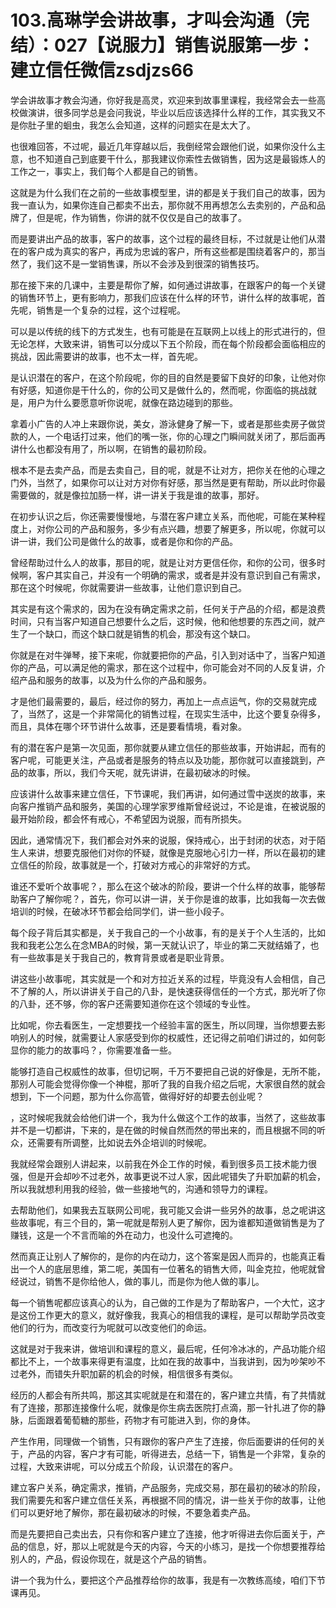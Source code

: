 # 103.高琳学会讲故事，才叫会沟通（完结）：027【说服力】销售说服第一步：建立信任微信zsdjzs66

学会讲故事才教会沟通，你好我是高灵，欢迎来到故事里课程，我经常会去一些高校做演讲，很多同学总是会问我说，毕业以后应该选择什么样的工作，其实我又不是你肚子里的蛔虫，我怎么会知道，这样的问题实在是太大了。

也很难回答，不过呢，最近几年穿越以后，我倒经常会跟他们说，如果你没什么主意，也不知道自己到底要干什么，那我建议你索性去做销售，因为这是最锻炼人的工作之一，事实上，我们每个人都是自己的销售。

这就是为什么我们在之前的一些故事模型里，讲的都是关于我们自己的故事，因为我一直认为，如果你连自己都卖不出去，那你就不用再想怎么去卖别的，产品和品牌了，但是呢，作为销售，你讲的就不仅仅是自己的故事了。

而是要讲出产品的故事，客户的故事，这个过程的最终目标，不过就是让他们从潜在的客户成为真实的客户，再成为忠诚的客户，所有这些都是围绕着客户的，那当然了，我们这不是一堂销售课，所以不会涉及到很深的销售技巧。

那在接下来的几课中，主要是帮你了解，如何通过讲故事，在跟客户的每一个关键的销售环节上，更有影响力，那我们应该在什么样的环节，讲什么样的故事呢，首先呢，销售是一个复杂的过程，这个过程呢。

可以是以传统的线下的方式发生，也有可能是在互联网上以线上的形式进行的，但无论怎样，大致来讲，销售可以分成以下五个阶段，而在每个阶段都会面临相应的挑战，因此需要讲的故事，也不太一样，首先呢。

是认识潜在的客户，在这个阶段呢，你的目的自然是要留下良好的印象，让他对你有好感，知道你是干什么的，你的公司又是做什么的，然而呢，你面临的挑战就是，用户为什么要愿意听你说呢，就像在路边碰到的那些。

拿着小广告的人冲上来跟你说，美女，游泳健身了解一下，或者是那些卖房子做贷款的人，一个电话打过来，他们的嘴一张，你的心理之门瞬间就关闭了，那后面再讲什么也都没有用了，所以啊，在销售的最初阶段。

根本不是去卖产品，而是去卖自己，目的呢，就是不让对方，把你关在他的心理之门外，当然了，如果你可以让对方对你有好感，那当然是更有帮助，所以此时你最需要做的，就是像拉加肠一样，讲一讲关于我是谁的故事，那好。

在初步认识之后，你还需要慢慢地，与潜在客户建立关系，而他呢，可能在某种程度上，对你公司的产品和服务，多少有点兴趣，想要了解更多，所以呢，你就可以讲一讲，我们公司是做什么的故事，或者是你和你的产品。

曾经帮助过什么人的故事，那目的呢，就是让对方更信任你，和你的公司，很多时候啊，客户其实自己，并没有一个明确的需求，或者是并没有意识到自己有需求，那在这个时候呢，你就需要讲一些故事，让他们意识到自己。

其实是有这个需求的，因为在没有确定需求之前，任何关于产品的介绍，都是浪费时间，只有当客户知道自己想要什么之后，这时候，他和他想要的东西之间，就产生了一个缺口，而这个缺口就是销售的机会，那没有这个缺口。

你就是在对牛弹琴，接下来呢，你就要把你的产品，引入到对话中了，当客户知道你的产品，可以满足他的需求，那在这个过程中，你可能会对不同的人反复讲，介绍产品和服务的故事，以及为什么你的产品和服务。

才是他们最需要的，最后，经过你的努力，再加上一点点运气，你的交易就完成了，当然了，这是一个非常简化的销售过程，在现实生活中，比这个要复杂得多，而且，具体在哪个环节讲什么故事，还是要看情境，看对象。

有的潜在客户是第一次见面，那你就要从建立信任的那些故事，开始讲起，而有的客户呢，可能更关注，产品或者是服务的特点以及功能，那你就可以直接跳到，产品的故事，所以，我们今天呢，就先讲讲，在最初破冰的时候。

应该讲什么故事来建立信任，下节课呢，我们再讲，如何通过雪中送炭的故事，来向客户推销产品和服务，美国的心理学家罗维斯曾经说过，不论是谁，在被说服的最开始阶段，都会怀有戒心，不希望因为说服，而有所损失。

因此，通常情况下，我们都会对外来的说服，保持戒心，出于封闭的状态，对于陌生人来讲，想要克服他们对你的怀疑，就像是克服地心引力一样，所以在最初的建立信任的阶段，故事就是一个，打破对方戒心的非常好的方式。

谁还不爱听个故事呢？，那么在这个破冰的阶段，要讲一个什么样的故事，能够帮助客户了解你呢？，首先，你可以讲一讲，关于你是谁的故事，比如我每一次去做培训的时候，在破冰环节都会给同学们，讲一些小段子。

每个段子背后其实都是，关于我自己的一个小故事，有的是关于个人生活的，比如我和我老公怎么在念MBA的时候，第一天就认识了，毕业的第二天就结婚了，也有一些故事是关于我自己的，教育背景或者是职业背景。

讲这些小故事呢，其实就是一个和对方拉近关系的过程，毕竟没有人会相信，自己不了解的人，所以讲讲关于自己的八卦，是快速获得信任的一个方式，那光听了你的八卦，还不够，你的客户还需要知道你在这个领域的专业性。

比如呢，你去看医生，一定想要找一个经验丰富的医生，所以同理，当你想要去影响别人的时候，就需要让人家感受到你的权威性，还记得之前咱们讲过的，如何彰显你的能力的故事吗？，你需要准备一些。

能够打造自己权威性的故事，但切记啊，千万不要把自己说的好像是，无所不能，那别人可能会觉得你像一个神棍，那听了我的自我介绍之后呢，大家很自然的就会想到，下一个问题，那为什么你高管，做得好好的却要去创业呢？

，这时候呢我就会给他们讲一个，我为什么做这个工作的故事，当然了，这些故事并不是一切都讲，下来的，是在做的时候自然而然的带出来的，而且根据不同的听众，还需要有所调整，比如说去外企培训的时候呢。

我就经常会跟别人讲起来，以前我在外企工作的时候，看到很多员工技术能力很强，但是开会却吵不过老外，故事更说不过人家，因此呢错失了升职加薪的机会，所以我就想利用我的经验，做一些接地气的，沟通和领导力的课程。

去帮助他们，如果我去互联网公司呢，我可能又会讲一些另外的故事，总之呢讲这些故事呢，有三个目的，第一呢就是帮别人更了解你，因为谁都知道做销售是为了赚钱，这是一个不言而喻的外在动力，也没什么可遮掩的。

然而真正让别人了解你的，是你的内在动力，这个答案是因人而异的，也能真正看出一个人的底层思维，第二呢，美国有一位著名的销售大师，叫金克拉，他呢就曾经说过，销售不是你给他人，做的事儿，而是你为他人做的事儿。

每一个销售呢都应该真心的认为，自己做的工作是为了帮助客户，一个大忙，这才是这份工作更大的意义，就好像我，我真心的相信我的课程，是可以帮助学员改变他们的行为，而改变行为呢就可以改变他们的命运。

这就是对于我来讲，做培训和课程的意义，最后呢，任何冷冰冰的，产品功能介绍都比不上，一个故事来得更有温度，比如在我的故事中，当我讲到，因为吵架吵不过老外，而错失升职加薪的机会的时候，相信很多有类似。

经历的人都会有所共鸣，那这其实呢就是在和潜在的，客户建立共情，有了共情就有了连接，那那连接像什么呢，就像是你生病去医院打点滴，那一针扎进了你的静脉，后面跟着葡萄糖的那些，药物才有可能进入到，你的身体。

产生作用，同理做一个销售，只有跟你的客户产生了连接，你后面要讲的任何的关于，产品的内容，客户才有可能，听得进去，总结一下，销售是一个非常，复杂的过程，大致来讲呢，可以分成五个阶段，认识潜在的客户。

建立客户关系，确定需求，推销，产品服务，完成交易，那在最初的破冰的阶段，我们需要先和客户建立信任关系，再根据不同的情况，讲一些关于你的故事，让他们可以更好地了解你，那在最初破冰的时候，不要急着卖产品。

而是先要把自己卖出去，只有你和客户建立了连接，他才听得进去你后面关于，产品的信息，好，那以上呢就是今天的内容，今天的小练习，是找一个你想要推荐给别人的，产品，假设你现在，就是这个产品的销售。

讲一个我为什么，要把这个产品推荐给你的故事，我是有一次教练高绫，咱们下节课再见。